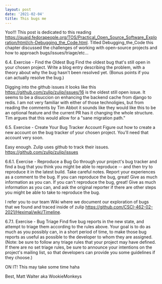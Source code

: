 ```yaml
---
layout: post
date: '2021-02-04'
title: This bugs me
---
```


Yoo!!! This post is dedicated to this reading <https://quaid.fedorapeople.org/TOS/Practical_Open_Source_Software_Exploration/html/ch-Debugging_the_Code.html>. Titled Debugging_the_Code this chapter discussed the challenges of working with open-source projects and how to approach bugs/issues/triage/etc...

6.4. Exercise - Find the Oldest Bug
Find the oldest bug that's still open in your chosen project. Write a blog entry describing the problem, with a theory about why the bug hasn't been resolved yet. (Bonus points if you can actually resolve the bug.)

Digging into the github issues it looks like this <https://github.com/zulip/zulip/issues/16> is the oldest still open issue. It seems to be a disuccion on enhancing the backend cache from django to redis. I am not very familiar with either of those technoligies, but from reading the comments by Tim Abbot it sounds like they would like this to be an optional feature and the current PR has it changing the whole structure. Tim argues that this would allow for a "sane migration path."

6.5. Exercise - Create Your Bug Tracker Account
Figure out how to create a new account on the bug tracker of your chosen project. You'll need that account very soon.

Easy enough. Zulip uses github to track their issues. <https://github.com/zulip/zulip/issues>

6.6.1. Exercise - Reproduce a Bug
Go through your project's bug tracker and find a bug that you think you might be able to reproduce -- and then try to reproduce it in the latest build. Take careful notes. Report your experiences as a comment to the bug. If you can reproduce the bug, great! Give as much information as you can. If you can't reproduce the bug, great! Give as much information as you can, and ask the original reporter if there are other steps you might be able to take to reproduce the bug.

I refer you to our team Wiki where we document our exploration of bugs that we found and traced inside of zulip <https://github.com/CSCI-462-02-2021/Heximal/wiki/Timeline>.

6.7.1. Exercise - Bug Triage
Find five bug reports in the new state, and attempt to triage them according to the rules above. Your goal is to do as much as you possibly can, in a short period of time, to make those bug reports as useful as possible to the developer to whom they are assigned. (Note: be sure to follow any triage rules that your project may have defined. If there are no set triage rules, be sure to announce your intentions on the project's mailing list, so that developers can provide you some guidelines if they choose.)

ON IT! This may take some time haha

Best, Matt Walter aka WookieMonkeys

